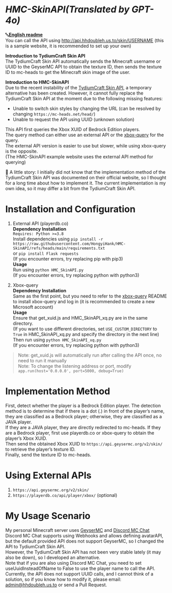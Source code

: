 
# *HMC-SkinAPI(Translated by GPT-4o)*
🔤[**English readme**](https://github.com/HongyiHank/HMC-SkinAPI/blob/main/README_EN.md)<br>
You can call the API using http://api.hhdoubleh.us.to/skin/USERNAME (this is a sample website, it is recommended to set up your own)<br>

**Introduction to TydiumCraft Skin API**<br>
The TydiumCraft Skin API automatically sends the Minecraft username or UUID to the GeyserMC API to obtain the texture ID, then sends the texture ID to mc-heads to get the Minecraft skin image of the user.

**Introduction to HMC-SkinAPI**<br>
Due to the recent instability of the [TydiumCraft Skin API](https://tydiumcraft.net/docs/skinapi), a temporary alternative has been created. However, it cannot fully replace the TydiumCraft Skin API at the moment due to the following missing features:

- Unable to switch skin styles by changing the URL (can be resolved by changing `https://mc-heads.net/head/`)
- Unable to request the API using UUID (unknown solution)

This API first queries the Xbox XUID of Bedrock Edition players. <br>
The query method can either use an external API or the [xbox-query](https://github.com/XiYang6666/xbox-query) for the query. <br>
The external API version is easier to use but slower, while using xbox-query is the opposite.<br>
(The HMC-SkinAPI example website uses the external API method for querying)

📕 A little story: I initially did not know that the implementation method of the TydiumCraft Skin API was documented on their official website, so I thought for a long time about how to implement it. The current implementation is my own idea, so it may differ a bit from the TydiumCraft Skin API.

# Installation and Configuration

1. External API (playerdb.co)<br>
**Dependency Installation**<br>
`Requires: Python >=3.8`<br>
Install dependencies using `pip install -r https://raw.githubusercontent.com/HongyiHank/HMC-SkinAPI/refs/heads/main/requirements.txt`<br>
or `pip install Flask requests`<br>
(If you encounter errors, try replacing pip with pip3)<br>
**Usage**<br>
Run using `python HMC_SkinAPI.py`<br>
(If you encounter errors, try replacing python with python3)<br>

2. Xbox-query<br>
**Dependency Installation**<br>
Same as the first point, but you need to refer to the [xbox-query](https://github.com/XiYang6666/xbox-query) README to install xbox-query and log in (it is recommended to create a new Microsoft account)<br>
**Usage**<br>
Ensure that get_xuid.js and HMC_SkinAPI_xq.py are in the same directory.<br>
(If you want to use different directories, set `USE_CUSTOM_DIRECTORY` to `True` in HMC_SkinAPI_xq.py and specify the directory in the next line)<br>
Then run using `python HMC_SkinAPI_xq.py`<br>
(If you encounter errors, try replacing python with python3)<br>

> Note: get_xuid.js will automatically run after calling the API once, no need to run it manually<br>
> Note: To change the listening address or port, modify `app.run(host='0.0.0.0', port=5000, debug=True)`

# Implementation Method<br>

First, detect whether the player is a Bedrock Edition player. The detection method is to determine that if there is a dot (.) in front of the player’s name, they are classified as a Bedrock player; otherwise, they are classified as a JAVA player.<br>
If they are a JAVA player, they are directly redirected to mc-heads. If they are a Bedrock player, first use playerdb.co or xbox-query to obtain the player’s Xbox XUID.<br>
Then send the obtained Xbox XUID to `https://api.geysermc.org/v2/skin/` to retrieve the player’s texture ID.<br>
Finally, send the texture ID to mc-heads.

# Using External APIs

1. `https://api.geysermc.org/v2/skin/`<br>
2. `https://playerdb.co/api/player/xbox/` (optional)

# My Usage Scenario

My personal Minecraft server uses [GeyserMC](https://geysermc.org/) and [Discord MC Chat](https://github.com/Xujiayao/Discord-MC-Chat)<br>
Discord MC Chat supports using Webhooks and allows defining avatarAPI, but the default provided API does not support GeyserMC, so I changed the API to TydiumCraft Skin API.<br>
However, the TydiumCraft Skin API has not been very stable lately (it may also be down), so I developed an alternative.<br>
Note that if you are also using Discord MC Chat, you need to set useUuidInsteadOfName to False to use the player name to call the API.<br>
Currently, the API does not support UUID calls, and I cannot think of a solution, so if you know how to modify it, please email: admin@hhdoubleh.us.to or send a Pull Request.
